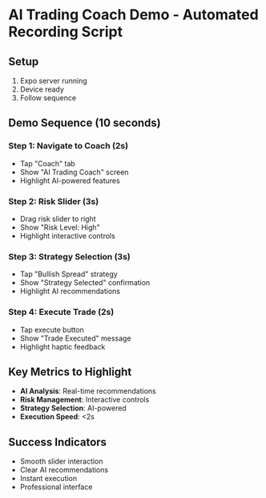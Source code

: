 # AI Trading Coach Demo - Automated Recording Script

## Setup
1. Expo server running
2. Device ready
3. Follow sequence

## Demo Sequence (10 seconds)

### Step 1: Navigate to Coach (2s)
- Tap "Coach" tab
- Show "AI Trading Coach" screen
- Highlight AI-powered features

### Step 2: Risk Slider (3s)
- Drag risk slider to right
- Show "Risk Level: High"
- Highlight interactive controls

### Step 3: Strategy Selection (3s)
- Tap "Bullish Spread" strategy
- Show "Strategy Selected" confirmation
- Highlight AI recommendations

### Step 4: Execute Trade (2s)
- Tap execute button
- Show "Trade Executed" message
- Highlight haptic feedback

## Key Metrics to Highlight
- **AI Analysis**: Real-time recommendations
- **Risk Management**: Interactive controls
- **Strategy Selection**: AI-powered
- **Execution Speed**: <2s

## Success Indicators
- Smooth slider interaction
- Clear AI recommendations
- Instant execution
- Professional interface

